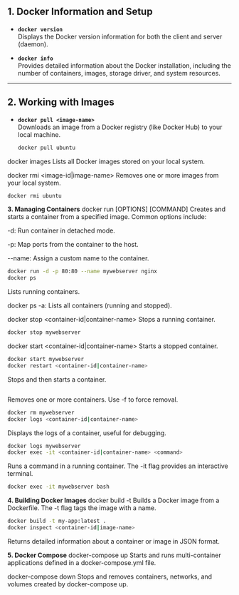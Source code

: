 ## 1. Docker Information and Setup

- **`docker version`**  
  Displays the Docker version information for both the client and server (daemon).

- **`docker info`**  
  Provides detailed information about the Docker installation, including the number of containers, images, storage driver, and system resources.

---

## 2. Working with Images

- **`docker pull <image-name>`**  
  Downloads an image from a Docker registry (like Docker Hub) to your local machine.
  ```bash
  docker pull ubuntu
  ```

docker images
Lists all Docker images stored on your local system.

docker rmi <image-id|image-name>
Removes one or more images from your local system.

```bash
docker rmi ubuntu
```

**3. Managing Containers**
docker run [OPTIONS] <image-name> [COMMAND]
Creates and starts a container from a specified image. Common options include:

-d: Run container in detached mode.

-p: Map ports from the container to the host.

--name: Assign a custom name to the container.

```bash
docker run -d -p 80:80 --name mywebserver nginx
docker ps
```
Lists running containers.

docker ps -a: Lists all containers (running and stopped).

docker stop <container-id|container-name>
Stops a running container.

```bash
docker stop mywebserver
```

docker start <container-id|container-name>
Starts a stopped container.

```bash
docker start mywebserver
docker restart <container-id|container-name>
```
Stops and then starts a container.

```docker rm <container-id|container-name>
```
Removes one or more containers. Use -f to force removal.

```bash
docker rm mywebserver
docker logs <container-id|container-name>
```
Displays the logs of a container, useful for debugging.

```bash
docker logs mywebserver
docker exec -it <container-id|container-name> <command>
```
Runs a command in a running container. The -it flag provides an interactive terminal.

```bash
docker exec -it mywebserver bash
```

**4. Building Docker Images**
docker build -t <tag> <path>
Builds a Docker image from a Dockerfile. The -t flag tags the image with a name.

```bash
docker build -t my-app:latest .
docker inspect <container-id|image-name>
```
Returns detailed information about a container or image in JSON format.

**5. Docker Compose**
docker-compose up
Starts and runs multi-container applications defined in a docker-compose.yml file.

docker-compose down
Stops and removes containers, networks, and volumes created by docker-compose up.